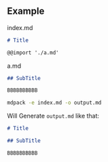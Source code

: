 ## Example

index.md

```markdown
# Title

@@import './a.md'
```

a.md

```markdown
## SubTitle

BBBBBBBBBB
```

```bash
mdpack -e index.md -o output.md
```

Will Generate `output.md` like that:

```markdown
# Title

## SubTitle

BBBBBBBBBB
```